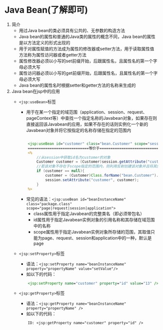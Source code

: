 # Java Bean(了解即可)
1. 简介
	- 用过Java bean的类必须具有公共的、无参数的构造方法
	- Java bean的属性和普通的Java类的属性的概念不同，Java bean的属性是以方法定义的形式出现的
	- 用于对属性赋值的方法成为属性的修改器或setter方法，用于读取属性值方法称为属性访问器或者getter方法
	- 属性修改器必须以小写的set前缀开始，后跟属性名，且属性名的第一个字母必须大写
	- 属性访问器必须以小写的get前缀开始，后跟属性名，且属性名的第一个字母必须大写
	- Java bean的属性名时根据setter和getter方法的名称来生成的
2. Java bean在jsp中的应用
    - `<jsp:useBean>`标签
    	- 用于在某一个指定的域范围（application、session、request、pageContext等）中查找一个指定名称的Javabean对象，如果存在则直接返回该Javabean的应用，如果不存在的话则实例化一个新的Javabean对象并将它按指定的名称存储在指定的范围内
    	```jsp

			<jsp:useBean id="customer" class="bean.Customer" scope="session" />
			============================等价于========================================
			<%
				//从session中获取id名为customer的对象
				Customer customer = (Customer)session.getAttribute("customer");
				//若该对象不存在于scope指定的范围内，则利用反射创建该对象并且将其放入到scope指定的范围中
				if (customer == null){
					customer = (Customer)Class.forName("bean.Customer").newInstance();
					session.setAttribute("customer", customer);
				} 
			%>
		```  
    	- 常见的语法：`<jsp:useBean id="beanInstanceName" class="package.class" scope="page|request|session|application">`
    	    - class属性用于指定Javabean的完整类名（即必须带包名）
    	    - id属性用于指定Javabean实例对象的引用名称和其存储在域范围中的名称
    	    - scope属性用于指定Javabean实例对象所存储的范围，其取值只能为page、request、session和application中的一种，默认是page
    	
    - `<jsp:setProperty>`标签
        - 语法：`<jsp:setProperty name="beanInstanceName" property="propertyName" value="setValue"/>`
        - 如以下的代码：  
        ``` jsp
			<jsp:setProperty name="customer" property="id" value="13" />
		```
    - `<jsp:getProperty>`标签
        - 语法：`<jsp:getProperty name="beanInstanceName" property="propertyName" />`
        - 如以下的代码：
        ```
			ID: <jsp:getProperty name="customer" property="id" />
		```

